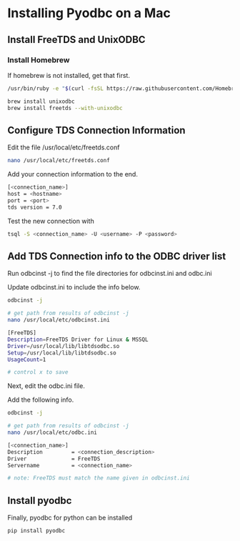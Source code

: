# Installing Pyodbc on a Mac

## Install FreeTDS and UnixODBC

### Install Homebrew

If homebrew is not installed, get that first.

```sh
/usr/bin/ruby -e "$(curl -fsSL https://raw.githubusercontent.com/Homebrew/install/master/install)"
```

```sh
brew install unixodbc
brew install freetds --with-unixodbc
```


## Configure TDS Connection Information

Edit the file /usr/local/etc/freetds.conf

```sh
nano /usr/local/etc/freetds.conf
```

Add your connection information to the end. 

```sh
[<connection_name>]
host = <hostname>
port = <port>
tds version = 7.0
```

Test the new connection with 

```sh
tsql -S <connection_name> -U <username> -P <password>
```

## Add TDS Connection info to the ODBC driver list

Run odbcinst -j to find the file directories for odbcinst.ini and odbc.ini

Update odbcinst.ini to include the info below.

```sh 
odbcinst -j

# get path from results of odbcinst -j
nano /usr/local/etc/odbcinst.ini

[FreeTDS]
Description=FreeTDS Driver for Linux & MSSQL
Driver=/usr/local/lib/libtdsodbc.so
Setup=/usr/local/lib/libtdsodbc.so
UsageCount=1

# control x to save
```

Next, edit the odbc.ini file.

Add the following info.

```sh
odbcinst -j

# get path from results of odbcinst -j
nano /usr/local/etc/odbc.ini

[<connection_name>]
Description         = <connection_description>
Driver              = FreeTDS 
Servername          = <connection_name>

# note: FreeTDS must match the name given in odbcinst.ini
```

## Install pyodbc

Finally, pyodbc for python can be installed

```sh
pip install pyodbc
```